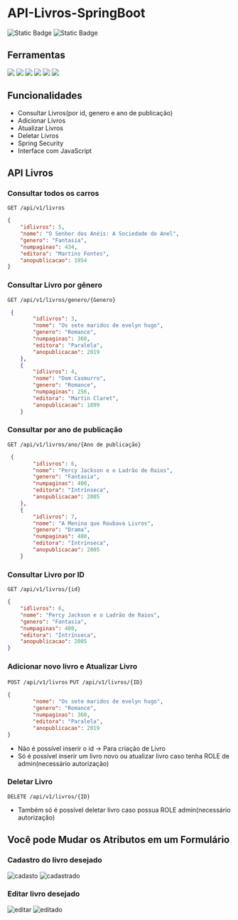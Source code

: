 # API-Livros-SpringBoot
<img alt="Static Badge" src="https://img.shields.io/badge/Javascript-Front End Finalizado-yellow">
<img alt="Static Badge" src="https://img.shields.io/badge/SpringBoot-Back End Finalizado-darkgreen">

## Ferramentas

<p>
  <img src="https://img.shields.io/badge/spring-%236DB33F.svg?style=for-the-badge&logo=spring&logoColor=white"/>
  <img src="https://img.shields.io/badge/java-%23ED8B00.svg?style=for-the-badge&logo=openjdk&logoColor=white"/>
  <img src="https://img.shields.io/badge/Oracle-F80000?style=for-the-badge&logo=oracle&logoColor=white"/>
  <img src="https://img.shields.io/badge/docker-%230db7ed.svg?style=for-the-badge&logo=docker&logoColor=white"/>
  <img src="https://img.shields.io/badge/Postman-FF6C37?style=for-the-badge&logo=postman&logoColor=white"/>
  <img src="https://img.shields.io/badge/javascript-%23323330.svg?style=for-the-badge&logo=javascript&logoColor=%23F7DF1E"/>
  
</p>

## Funcionalidades
- Consultar Livros(por id, genero e ano de publicação)
- Adicionar Livros
- Atualizar Livros
- Deletar Livros
- Spring Security
- Interface com JavaScript
## API Livros 
### Consultar todos os carros
```GET /api/v1/livros```
```json
{
    "idlivros": 5,
    "nome": "O Senhor dos Anéis: A Sociedade do Anel",
    "genero": "Fantasia",
    "numpaginas": 434,
    "editora": "Martins Fontes",
    "anopublicacao": 1954
}
```

### Consultar Livro por gênero
```GET /api/v1/livros/genero/{Genero}```

```json
 {
        "idlivros": 3,
        "nome": "Os sete maridos de evelyn hugo",
        "genero": "Romance",
        "numpaginas": 360,
        "editora": "Paralela",
        "anopublicacao": 2019
    },
    {
        "idlivros": 4,
        "nome": "Dom Casmurro",
        "genero": "Romance",
        "numpaginas": 256,
        "editora": "Martin Claret",
        "anopublicacao": 1899
    }

```

### Consultar por ano de publicação
```GET /api/v1/livros/ano/{Ano de publicação}```

```json
 {
        "idlivros": 6,
        "nome": "Percy Jackson e o Ladrão de Raios",
        "genero": "Fantasia",
        "numpaginas": 400,
        "editora": "Intrínseca",
        "anopublicacao": 2005
    },
    {
        "idlivros": 7,
        "nome": "A Menina que Roubava Livros",
        "genero": "Drama",
        "numpaginas": 480,
        "editora": "Intrínseca",
        "anopublicacao": 2005
    }

```

### Consultar Livro por ID
```GET /api/v1/livros/{id}```
```json
{
    "idlivros": 6,
    "nome": "Percy Jackson e o Ladrão de Raios",
    "genero": "Fantasia",
    "numpaginas": 400,
    "editora": "Intrínseca",
    "anopublicacao": 2005
}

```

### Adicionar novo livro e Atualizar Livro
```POST /api/v1/livros```
```PUT /api/v1/livros/{ID}```
```json
{
        "nome": "Os sete maridos de evelyn hugo",
        "genero": "Romance",
        "numpaginas": 360,
        "editora": "Paralela",
        "anopublicacao": 2019
}
```
- Não é possível inserir o id -> Para criação de Livro
- Só é possível inserir um livro novo ou atualizar livro caso tenha ROLE de admin(necessário autorização)

### Deletar Livro
```DELETE /api/v1/livros/{ID}```

- Também só é possível deletar livro caso possua ROLE admin(necessário autorização)

## Você pode Mudar os Atributos em um Formulário

### Cadastro do livro desejado

![cadasto](https://github.com/luisaxsz/API-Livros-SpringBoot/assets/101007311/6166dd51-367b-42ef-bfb4-627b9e056df4)
![cadastrado](https://github.com/luisaxsz/API-Livros-SpringBoot/assets/101007311/82dcd41d-9326-4e0e-84a2-c4a3a187f93e)

### Editar livro desejado 

![editar](https://github.com/luisaxsz/API-Livros-SpringBoot/assets/101007311/9bdeced0-2c11-4081-811a-7953b3aea01c)
![editado](https://github.com/luisaxsz/API-Livros-SpringBoot/assets/101007311/e828320f-c014-4001-83b1-4733beb99b27)
